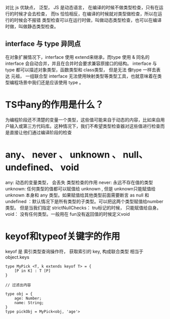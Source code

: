 对比 js 优缺点， 泛型，
JS 是动态语言， 在编译的时候不做类型检查，只有在运行的时候才会去检查，
而ts 恰恰相反，在编译的时候就对类型做检查，所以在运行的时候会不报错
类型检查可以在运行时做，叫做动态类型检查，也可以在编译时做，叫做静态类型检查。

## interface 与 type 异同点

在对象扩展情况下，interface 使用 extend来继承，而type 使用 & 
同名的 interface 会自动合并，并且在合并时会要求兼容原接口的结构。
interface 与 type 都可以描述对象类型，函数类型和 class类型， 但是无法 像type 一样去表达 元祖， 一组联合型
interface 无法使用映射类型等类型工具，也就意味着在类型编程场景中我们还是应该使用 type 。


# TS中any的作用是什么？

为编程阶段还不清楚的变量一个类型，这些值可能来自于动态的内容，比如来自用户输入或第三方代码库。这种情况下，我们不希望类型检查器对这些值进行检查而是直接让他们通过编译阶段的检查

# any、 never 、 unknown 、 null、 undefined、 void

any:  动态的变量类型， 会丢失 类型检查的作用
never: 永远不存在值的类型
unknown: 任何类型的值都可以赋值给 unknown , 但是 unknown只能赋值给 unknown 本身和 any 类型。如果赋值给其他类型前面需要断言 as 
null 和 undefined ：默认情况下是所有类型的子类型。可以把这两个类型赋值给number类型。 但是当我们指定 strictNullChecks： tru标记的时候， 只能赋值给自身。
void： 没有任何类型。一般用在 fun没有返回值的时候定义void


#  keyof和typeof关键字的作用

keyof 是 索引类型查询操作符， 获取索引的 key, 构成联合类型
相当于 object.keys
```
type MyPick <T, k extends keyof T> = {
	[P in K] : T [P]
}

// 过滤出内容

type obj = {
	age: Number;
	name: String;
}
type pickObj = MyPick<obj, 'age'>
```